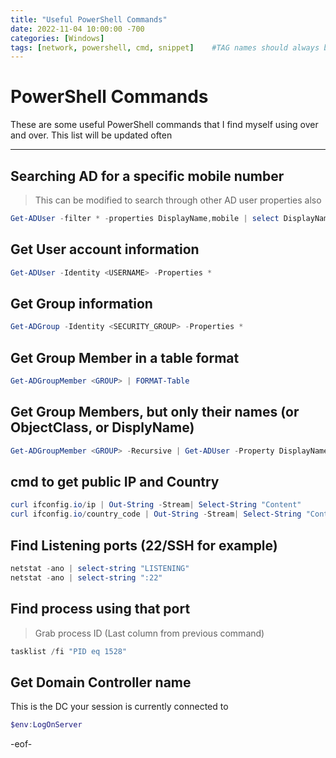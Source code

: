 ```yaml
---
title: "Useful PowerShell Commands"
date: 2022-11-04 10:00:00 -700
categories: [Windows]
tags: [network, powershell, cmd, snippet]    #TAG names should always be lowercase
---
```


# PowerShell Commands

These are some useful PowerShell commands that I find myself using over and over. This list will be updated often

---

## Searching AD for a specific mobile number

> This can be modified to search through other AD user properties also
```powershell
Get-ADUser -filter * -properties DisplayName,mobile | select DisplayName,mobile | Select-String 1234
```

## Get User account information

```powershell
Get-ADUser -Identity <USERNAME> -Properties *
```

## Get Group information

```powershell
Get-ADGroup -Identity <SECURITY_GROUP> -Properties *
```

## Get Group Member in a table format

```powershell
Get-ADGroupMember <GROUP> | FORMAT-Table
```

## Get Group Members, but only their names (or ObjectClass, or DisplyName)

```powershell
Get-ADGroupMember <GROUP> -Recursive | Get-ADUser -Property DisplayName | Select Name,ObjectClass,DisplayName
```

## cmd to get public IP and Country

```powershell
curl ifconfig.io/ip | Out-String -Stream| Select-String "Content"
curl ifconfig.io/country_code | Out-String -Stream| Select-String "Content"
```

## Find Listening ports (22/SSH for example)

```powershell
netstat -ano | select-string "LISTENING"
netstat -ano | select-string ":22"
```

## Find process using that port

> Grab process ID (Last column from previous command)
```powershell
tasklist /fi "PID eq 1528"
```

## Get Domain Controller name

This is the DC your session is currently connected to
```powershell
$env:LogOnServer
```

-eof-